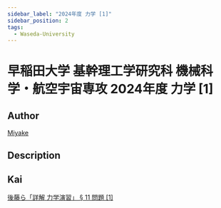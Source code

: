 ```yaml
---
sidebar_label: "2024年度 力学 [1]"
sidebar_position: 2
tags:
  - Waseda-University
---
```

# 早稲田大学 基幹理工学研究科 機械科学・航空宇宙専攻 2024年度 力学 \[1\]

## **Author**
[Miyake](https://miyake.github.io/exams/index.html)

## **Description**

## **Kai**
<p>
<a href="https://www.amazon.co.jp/dp/4320030257/ref=nosim?tag=msscee0a-22">
  後藤ら「詳解 力学演習」 &sect; 11 問題 [1]
</a>